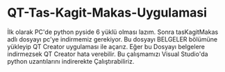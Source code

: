 # QT-Tas-Kagit-Makas-Uygulamasi
İlk olarak PC'de python pyside 6 yüklü olması lazım. 
Sonra tasKagitMakas adlı dosyayı pc'ye indirmemiz gerekiyor. 
Bu dosyayı BELGELER bölümüne yükleyip QT Creator uygulaması ile açarız. Eğer bu Dosyayı belgelere indirmezsek QT Creator hata verebilir.
Bu çalışmamızı Visual Studio'da python uzantılarını indirerekte Çalıştırabiliriz.
